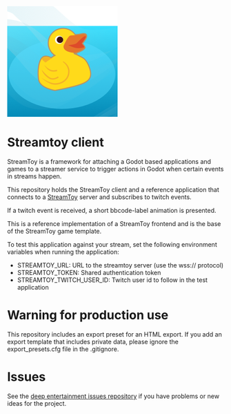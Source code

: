 ![](icon.png)
# Streamtoy client

StreamToy is a framework for attaching a Godot based applications and games to a streamer service to trigger actions in Godot when certain events in streams happen.

This repository holds the StreamToy client and a reference application that connects to a [StreamToy](https://github.com/deep-entertainment/godot-stream-toy) server
and subscribes to twitch events.

If a twitch event is received, a short bbcode-label animation is presented.

This is a reference implementation of a StreamToy frontend and is the base of the StreamToy game template.

To test this application against your stream, set the following environment variables when running the application:

* STREAMTOY_URL: URL to the streamtoy server (use the wss:// protocol)
* STREAMTOY_TOKEN: Shared authentication token
* STREAMTOY_TWITCH_USER_ID: Twitch user id to follow in the test application

# Warning for production use

This repository includes an export preset for an HTML export. If you add an export template that includes private data, please ignore the export_presets.cfg file
in the .gitignore.

# Issues

See the [deep entertainment issues repository](https://github.com/deep-entertainment/issues/issues) if you have problems or new ideas for the project.


